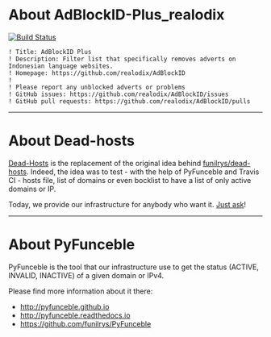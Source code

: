 # About AdBlockID-Plus_realodix

[![Build Status](https://travis-ci.org/dead-hosts/AdBlockID-Plus_realodix.svg?branch=master)](https://travis-ci.org/dead-hosts/AdBlockID-Plus_realodix)

```
! Title: AdBlockID Plus
! Description: Filter list that specifically removes adverts on Indonesian language websites.
! Homepage: https://github.com/realodix/AdBlockID
! 
! Please report any unblocked adverts or problems
! GitHub issues: https://github.com/realodix/AdBlockID/issues
! GitHub pull requests: https://github.com/realodix/AdBlockID/pulls
```

--------------------------------------------------------------------------------

# About Dead-hosts

[Dead-Hosts](https://github.com/dead-hosts) is the replacement of the original idea behind [funilrys/dead-hosts](https://github.com/funilrys/dead-hosts).
Indeed, the idea was to test - with the help of PyFunceble and Travis CI - hosts file, list of domains or even bocklist to have a list of only active domains or IP.

Today, we provide our infrastructure for anybody who want it. [Just ask](https://github.com/dead-hosts/dev-center/issues/new?template=inclusion-request.md)!


--------------------------------------------------------------------------------

# About PyFunceble

PyFunceble is the tool that our infrastructure use to get the status (ACTIVE, INVALID, INACTIVE) of a given domain or IPv4.

Please find more information about it there:

* http://pyfunceble.github.io
* http://pyfunceble.readthedocs.io
* https://github.com/funilrys/PyFunceble

